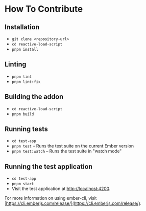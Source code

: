 # How To Contribute

## Installation

- `git clone <repository-url>`
- `cd reactive-load-script`
- `pnpm install`

## Linting

- `pnpm lint`
- `pnpm lint:fix`

## Building the addon

- `cd reactive-load-script`
- `pnpm build`

## Running tests

- `cd test-app`
- `pnpm test` – Runs the test suite on the current Ember version
- `pnpm test:watch` – Runs the test suite in "watch mode"

## Running the test application

- `cd test-app`
- `pnpm start`
- Visit the test application at [http://localhost:4200](http://localhost:4200).

For more information on using ember-cli, visit [https://cli.emberjs.com/release/](https://cli.emberjs.com/release/).

